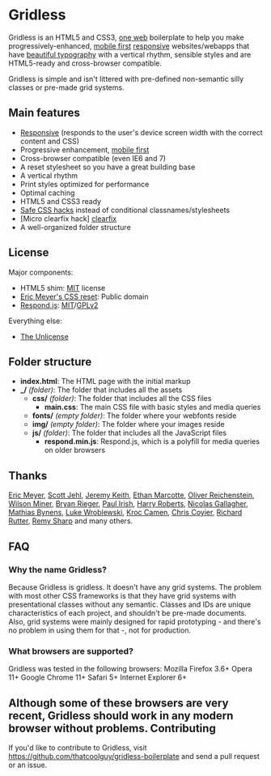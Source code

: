 Gridless
========

Gridless is an HTML5 and CSS3, [one web][one web] boilerplate to help you make progressively-enhanced, [mobile first][mobile first] [responsive][responsive] websites/webapps that have [beautiful typography][100E2R] with a vertical rhythm, sensible styles and are HTML5-ready and cross-browser compatible.

Gridless is simple and isn't littered with pre-defined non-semantic silly classes or pre-made grid systems.

Main features
-------------

- [Responsive][responsive] (responds to the user's device screen width with the correct content and CSS)
- Progressive enhancement, [mobile first][mobile first]
- Cross-browser compatible (even IE6 and 7)
- A reset stylesheet so you have a great building base
- A vertical rhythm
- Print styles optimized for performance
- Optimal caching
- HTML5 and CSS3 ready
- [Safe CSS hacks][safe CSS hacks] instead of conditional classnames/stylesheets
- [Micro clearfix hack] [clearfix]
- A well-organized folder structure

License
-------

Major components:

- HTML5 shim: [MIT][MIT] license
- [Eric Meyer's CSS reset][eric css reset]: Public domain
- [Respond.js][respondjs]: [MIT][MIT]/[GPLv2][GPL]

Everything else:

- [The Unlicense][Unlicense]

Folder structure
----------------

- **index.html**: The HTML page with the initial markup
- **_/** *(folder)*: The folder that includes all the assets
	- **css/** *(folder)*: The folder that includes all the CSS files
		- **main.css**: The main CSS file with basic styles and media queries
	- **fonts/** *(empty folder)*: The folder where your webfonts reside
	- **img/** *(empty folder)*: The folder where your images reside
	- **js/** *(folder)*: The folder that includes all the JavaScript files
		- **respond.min.js**: Respond.js, which is a polyfill for media queries on older browsers

Thanks
------
[Eric Meyer](http://meyerweb.com), [Scott Jehl](http://www.scottjehl.com/), [Jeremy Keith](http://adactio.com/), [Ethan Marcotte](http://ethanmarcotte.com/), [Oliver Reichenstein](http://www.informationarchitects.jp/), [Wilson Miner](http://www.wilsonminer.com/), [Bryan Rieger](http://yiibu.com/), [Paul Irish](http://paulirish.com/), [Harry Roberts](http://csswizardry.com/), [Nicolas Gallagher](http://nicolasgallagher.com/), [Mathias Bynens](http://mathiasbynens.be), [Luke Wroblewski](http://www.lukew.com/), [Kroc Camen](http://camendesign.com/), [Chris Coyier](http://css-tricks.com/), [Richard Rutter](http://clagnut.com/), [Remy Sharp](http://remysharp.com/) and many others.

FAQ
---

### Why the name **Gridless**? ###
Because Gridless is gridless. It doesn't have any grid systems. The problem with most other CSS frameworks is that they have grid systems with presentational classes without any semantic. Classes and IDs are unique characteristics of each project, and shouldn't be pre-made documents. Also, grid systems were mainly designed for rapid prototyping - and there's no problem in using them for that -, not for production.

### What browsers are supported? ###
Gridless was tested in the following browsers:
Mozilla Firefox 3.6+
Opera 11+
Google Chrome 11+
Safari 5+
Internet Explorer 6+

Although some of these browsers are very recent, Gridless should work in any modern browser without problems.
Contributing
------------

If you'd like to contribute to Gridless, visit https://github.com/thatcoolguy/gridless-boilerplate and send a pull request or an issue.

[MIT]: http://www.opensource.org/licenses/mit-license.php
[Unlicense]: http://unlicense.org/
[GPL]: http://www.gnu.org/licenses/gpl-2.0.html
[one web]: http://adactio.com/journal/1716/
[mobile first]: http://www.lukew.com/ff/entry.asp?933
[responsive]: http://www.alistapart.com/articles/responsive-web-design
[safe CSS hacks]: http://mathiasbynens.be/notes/safe-css-hacks
[clearfix]: http://nicolasgallagher.com/micro-clearfix-hack/
[respondjs]: https://github.com/scottjehl/Respond
[eric css reset]: http://meyerweb.com/eric/tools/css/reset/
[100E2R]: http://www.informationarchitects.jp/en/100e2r/